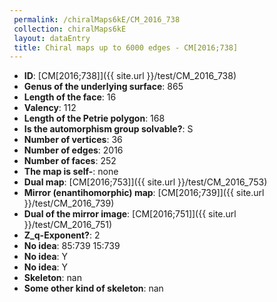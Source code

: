 ```yaml
--- 
 permalink: /chiralMaps6kE/CM_2016_738 
 collection: chiralMaps6kE
 layout: dataEntry
 title: Chiral maps up to 6000 edges - CM[2016;738]
---
```


- **ID**: [CM[2016;738]]({{ site.url }}/test/CM_2016_738)
- **Genus of the underlying surface**: 865
- **Length of the face**: 16
- **Valency**: 112
- **Length of the Petrie polygon**: 168
- **Is the automorphism group solvable?**: S
- **Number of vertices**: 36
- **Number of edges**: 2016
- **Number of faces**: 252
- **The map is self-**: none
- **Dual map**: [CM[2016;753]]({{ site.url }}/test/CM_2016_753)
- **Mirror (enantihomorphic) map**: [CM[2016;739]]({{ site.url }}/test/CM_2016_739)
- **Dual of the mirror image**: [CM[2016;751]]({{ site.url }}/test/CM_2016_751)
- **Z_q-Exponent?**: 2
- **No idea**:  85:739 15:739
- **No idea**: Y
- **No idea**: Y
- **Skeleton**: nan
- **Some other kind of skeleton**: nan
